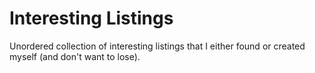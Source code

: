 # Interesting Listings

Unordered collection of interesting listings that I either found or created myself (and don't want to lose).
